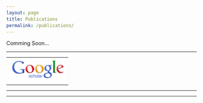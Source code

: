 ```yaml
---
layout: page
title: Publications
permalink: /publications/
---
```


Comming Soon...
<hr/>
<div align="center">
<table text-align="center">
<tr>
<td><a href='http://scholar.google.co.in/citations?user=MahZ6toAAAAJ&hl=en'><img src='/public/images/GoogleScholar.jpg' width='150' border='0'></a></td>
</tr>
</table>
</div>

<hr/>
<hr/>